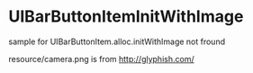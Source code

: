 UIBarButtonItemInitWithImage
============================

sample for UIBarButtonItem.alloc.initWithImage not fround

resource/camera.png is from http://glyphish.com/
